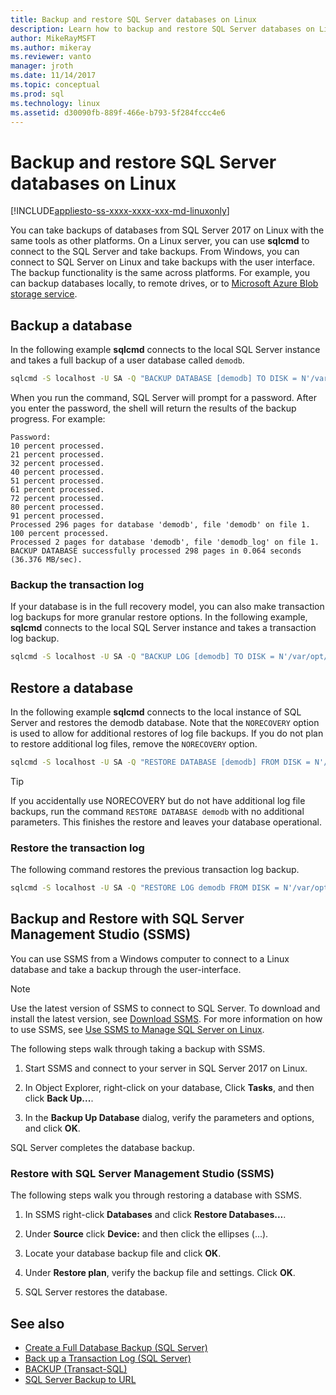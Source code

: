 ```yaml
---
title: Backup and restore SQL Server databases on Linux
description: Learn how to backup and restore SQL Server databases on Linux.
author: MikeRayMSFT
ms.author: mikeray
ms.reviewer: vanto
manager: jroth
ms.date: 11/14/2017
ms.topic: conceptual
ms.prod: sql
ms.technology: linux
ms.assetid: d30090fb-889f-466e-b793-5f284fccc4e6
---
```

# Backup and restore SQL Server databases on Linux

[!INCLUDE[appliesto-ss-xxxx-xxxx-xxx-md-linuxonly](../includes/appliesto-ss-xxxx-xxxx-xxx-md-linuxonly.md)]

You can take backups of databases from SQL Server 2017 on Linux with the same tools as other platforms. On a Linux server, you can use **sqlcmd** to connect to the SQL Server and take backups. From Windows, you can connect to SQL Server on Linux and take backups with the user interface. The backup functionality is the same across platforms. For example, you can backup databases locally, to remote drives, or to [Microsoft Azure Blob storage service](../relational-databases/backup-restore/sql-server-backup-to-url.md).

## Backup a database

In the following example **sqlcmd** connects to the local SQL Server instance and takes a full backup of a user database called `demodb`.

```bash
sqlcmd -S localhost -U SA -Q "BACKUP DATABASE [demodb] TO DISK = N'/var/opt/mssql/data/demodb.bak' WITH NOFORMAT, NOINIT, NAME = 'demodb-full', SKIP, NOREWIND, NOUNLOAD, STATS = 10"
```

When you run the command, SQL Server will prompt for a password. After you enter the password, the shell will return the results of the backup progress. For example:

```
Password:
10 percent processed.
21 percent processed.
32 percent processed.
40 percent processed.
51 percent processed.
61 percent processed.
72 percent processed.
80 percent processed.
91 percent processed.
Processed 296 pages for database 'demodb', file 'demodb' on file 1.
100 percent processed.
Processed 2 pages for database 'demodb', file 'demodb_log' on file 1.
BACKUP DATABASE successfully processed 298 pages in 0.064 seconds (36.376 MB/sec).
```

### Backup the transaction log

If your database is in the full recovery model, you can also make transaction log backups for more granular restore options. In the following example, **sqlcmd** connects to the local SQL Server instance and takes a transaction log backup.

```bash
sqlcmd -S localhost -U SA -Q "BACKUP LOG [demodb] TO DISK = N'/var/opt/mssql/data/demodb_LogBackup.bak' WITH NOFORMAT, NOINIT, NAME = N'demodb_LogBackup', NOSKIP, NOREWIND, NOUNLOAD, STATS = 5"
```

## Restore a database

In the following example **sqlcmd** connects to the local instance of SQL Server and restores the demodb database. Note that the `NORECOVERY` option is used to allow for additional restores of log file backups. If you do not plan to restore additional log files, remove the `NORECOVERY` option.

```bash
sqlcmd -S localhost -U SA -Q "RESTORE DATABASE [demodb] FROM DISK = N'/var/opt/mssql/data/demodb.bak' WITH FILE = 1, NOUNLOAD, REPLACE, NORECOVERY, STATS = 5"
```

> [!TIP]
> If you accidentally use NORECOVERY but do not have additional log file backups, run the command `RESTORE DATABASE demodb` with no additional parameters. This finishes the restore and leaves your database operational.

### Restore the transaction log

The following command restores the previous transaction log backup.

```bash
sqlcmd -S localhost -U SA -Q "RESTORE LOG demodb FROM DISK = N'/var/opt/mssql/data/demodb_LogBackup.bak'"
```

## Backup and Restore with SQL Server Management Studio (SSMS)

You can use SSMS from a Windows computer to connect to a Linux database and take a backup through the user-interface.

>[!NOTE] 
> Use the latest version of SSMS to connect to SQL Server. To download and install the latest version, see [Download SSMS](../ssms/download-sql-server-management-studio-ssms.md). For more information on how to use SSMS, see [Use SSMS to Manage SQL Server on Linux](sql-server-linux-manage-ssms.md).

The following steps walk through taking a backup with SSMS. 

1. Start SSMS and connect to your server in SQL Server 2017 on Linux.

1. In Object Explorer, right-click on your database, Click **Tasks**, and then click **Back Up...**.

1. In the **Backup Up Database** dialog, verify the parameters and options, and click **OK**.
 
SQL Server completes the database backup.

### Restore with SQL Server Management Studio (SSMS) 

The following steps walk you through restoring a database with SSMS.

1. In SSMS right-click **Databases** and click **Restore Databases...**. 

1. Under **Source** click **Device:** and then click the ellipses (...).

1. Locate your database backup file and click **OK**. 

1. Under **Restore plan**, verify the backup file and settings. Click **OK**. 

1. SQL Server restores the database. 

## See also

* [Create a Full Database Backup (SQL Server)](../relational-databases/backup-restore/create-a-full-database-backup-sql-server.md)
* [Back up a Transaction Log (SQL Server)](../relational-databases/backup-restore/back-up-a-transaction-log-sql-server.md)
* [BACKUP (Transact-SQL)](../t-sql/statements/backup-transact-sql.md)
* [SQL Server Backup to URL](../relational-databases/backup-restore/sql-server-backup-to-url.md)
